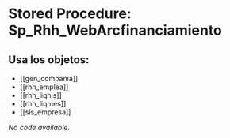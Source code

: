 # Stored Procedure: Sp_Rhh_WebArcfinanciamiento

## Usa los objetos:
- [[gen_compania]]
- [[rhh_emplea]]
- [[rhh_liqhis]]
- [[rhh_liqmes]]
- [[sis_empresa]]

*No code available.*
